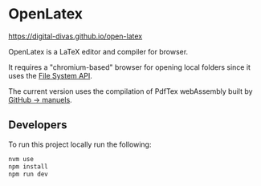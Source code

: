 # OpenLatex

https://digital-divas.github.io/open-latex

OpenLatex is a LaTeX editor and compiler for browser.

It requires a "chromium-based" browser for opening local folders since it uses the [File System API](https://developer.mozilla.org/en-US/docs/Web/API/File_System_API).

The current version uses the compilation of PdfTex webAssembly built by [GitHub -> manuels](https://github.com/manuels/texlive.js).

## Developers

To run this project locally run the following:

```sh
nvm use
npm install
npm run dev
```
